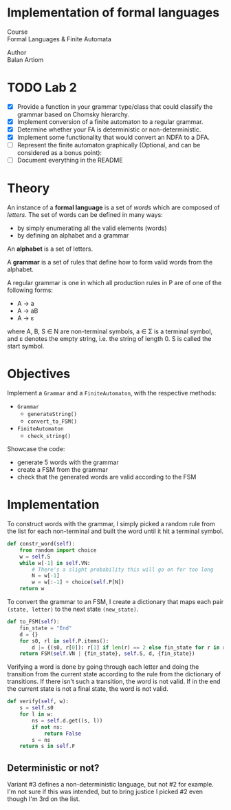 # Implementation of formal languages

Course  
Formal Languages & Finite Automata

Author  
Balan Artiom

# <span class="todo TODO">TODO</span> Lab 2

- [x] Provide a function in your grammar type/class that could classify
  the grammar based on Chomsky hierarchy.
- [x] Implement conversion of a finite automaton to a regular grammar.
- [x] Determine whether your FA is deterministic or non-deterministic.
- [x] Implement some functionality that would convert an NDFA to a DFA.
- [ ] Represent the finite automaton graphically (Optional, and can be
  considered as a bonus point):
- [ ] Document everything in the README

# Theory

An instance of a **formal language** is a set of *words* which are
composed of *letters*. The set of words can be defined in many ways:

- by simply enumerating all the valid elements (words)
- by defining an alphabet and a grammar

An **alphabet** is a set of letters.

A **grammar** is a set of rules that define how to form valid words from
the alphabet.

A regular grammar is one in which all production rules in P are of one
of the following forms:

- A → a
- A → aB
- A → ε

where A, B, S ∈ N are non-terminal symbols, a ∈ Σ is a terminal symbol,
and ε denotes the empty string, i.e. the string of length 0. S is called
the start symbol.

# Objectives

Implement a `Grammar` and a `FiniteAutomaton`, with the respective
methods:

- `Grammar`
  - `generateString()`
  - `convert_to_FSM()`
- `FiniteAutomaton`
  - `check_string()`

Showcase the code:

- generate 5 words with the grammar
- create a FSM from the grammar
- check that the generated words are valid according to the FSM

# Implementation

To construct words with the grammar, I simply picked a random rule from
the list for each non-terminal and built the word until it hit a
terminal symbol.

``` python
def constr_word(self):
    from random import choice
    w = self.S
    while w[-1] in self.VN:
        # There's a slight probability this will go on for too long
        N = w[-1]
        w = w[:-1] + choice(self.P[N])
    return w
```

To convert the grammar to an FSM, I create a dictionary that maps each
pair `(state, letter)` to the next state `(new_state)`.

``` python
def to_FSM(self):
    fin_state = "End"
    d = {}
    for s0, rl in self.P.items():
        d |= {(s0, r[0]): r[1] if len(r) == 2 else fin_state for r in rl}
    return FSM(self.VN | {fin_state}, self.S, d, {fin_state})
```

Verifying a word is done by going through each letter and doing the
transition from the current state according to the rule from the
dictionary of transitions. If there isn't such a transition, the word is
not valid. If in the end the current state is not a final state, the
word is not valid.

``` python
def verify(self, w):
    s = self.s0
    for l in w:
        ns = self.d.get((s, l))
        if not ns:
            return False
        s = ns
    return s in self.F
```

## Deterministic or not?

Variant \#3 defines a non-deterministic language, but not \#2 for
example. I'm not sure if this was intended, but to bring justice I
picked \#2 even though I'm 3rd on the list.
